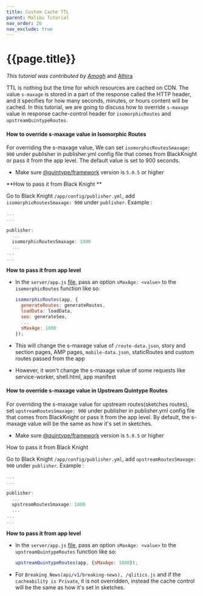 ```yaml
---
title: Custom Cache TTL
parent: Malibu Tutorial
nav_order: 26
nav_exclude: true
---
```


# {{page.title}}

_This tutorial was contributed by [Amogh](https://github.com/ags1773)_ and [Athira](https://www.linkedin.com/in/athira-m-r-835ab6105/) 

TTL is nothing but the time for which resources are cached on CDN. The value `s-maxage` is stored in a part of the response called the HTTP header, and it specifies for how many seconds, minutes, or hours content will be cached. In this tutorial, we are going to discuss how to override  `s-maxage` value in response cache-control header for `isomorphicRoutes` and `upstreamQuintypeRoutes`.  

#### How to override  s-maxage value in Isomorphic Routes

For overriding the s-maxage value, We can set `isomorphicRoutesSmaxage: 900` under publisher in publisher.yml config file that comes from BlackKnight or pass it from the app level.  The default value is set to 900 seconds.

- Make sure [@quintype/framework](https://www.npmjs.com/package/@quintype/framework) version is `5.0.5` or higher

**How to pass it from Black Knight **

Go to Black Knight  `/app/config/publisher.yml`,  add `isomorphicRoutesSmaxage: 900` under `publisher`.
Example :

```js
...
...

publisher: 
  ...
  isomorphicRoutesSmaxage: 1800
  ...
...
...

```


**How to pass it from app level**
- In the `server/app.js` [file](https://github.com/quintype/malibu/blob/master/app/server/app.js), pass an option `sMaxAge: <value>` to the `isomorphicRoutes` function like so:

  ```js
  isomorphicRoutes(app, {
    generateRoutes: generateRoutes,
    loadData: loadData,
    seo: generateSeo,
    ...
    sMaxAge: 1800
  });
  ```

- This will change the s-maxage value of `/route-data.json`, story and section pages, AMP pages, `mobile-data.json`, staticRoutes and custom routes passed from the app

- However, it won't change the s-maxage value of some requests like service-worker, shell.html, app manifest

#### How to override  s-maxage value in Upstream Quintype Routes

For overriding the s-maxage value for upstream routes(sketches routes),  set `upstreamRoutesSmaxage: 900` under publisher in publisher.yml config file that comes from BlackKnight or pass it from the app level. By default, the s-maxage value  will be the same as how it's set in sketches.

- Make sure [@quintype/framework](https://www.npmjs.com/package/@quintype/framework) version is `5.0.5` or higher

How to pass it from Black Knight 

Go to Black Knight  `/app/config/publisher.yml`,  add `upstreamRoutesSmaxage: 900` under `publisher`.
Example :

```js
...
...

publisher: 
  ...
  upstreamRoutesSmaxage: 1800
  ...
...
...

```

**How to pass it from app level**
- In the `server/app.js` [file](https://github.com/quintype/malibu/blob/master/app/server/app.js), pass an option `sMaxAge: <value>` to the `upstreamQuintypeRoutes` function like so:

  ```js
  upstreamQuintypeRoutes(app, {sMaxAge: 1800});

  ```

- For `Breaking News(api/v1/breaking-news), /qlitics.js` and if the `cacheability is Private`, it is not overridden, instead the cache control will be the same as how it's set in sketches.